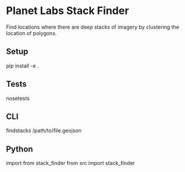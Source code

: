 # Planet Labs Stack Finder #

Find locations where there are deep stacks of imagery by clustering the location of polygons. 

## Setup ##
pip install -e .

## Tests ##
nosetests

## CLI ##
findstacks /path/to/file.geojson 

## Python ##
import from stack_finder
from src import stack_finder
